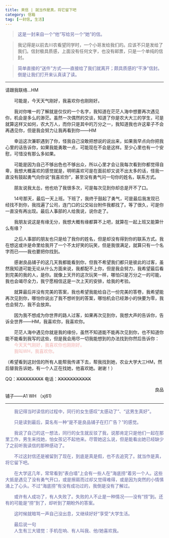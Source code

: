 ```yaml
---
title: 来信 | 就当作是真，将它留下吧
category: 信箱
tag: [一封信, 生活]
---
```


><font color=" #61649f">
>这是一封来自一个“他”写给另一个“她”的信。

>我记得是以前去川农看望同学时，一个小哥发给我们的。应该不只是发给了我们。信封极具质感，上面没有任何文字，也没有邮票，只是一个单纯的信封。

>简单直接的“送件”方式——直接给了我们就离开；颇具质感的“干净”信封。倒是让我们打开来认真读了读。</font>

------------



请跟我联络...HM

&emsp;&emsp;可能是，今天天气刚好，我喜欢你也刚刚好。

&emsp;&emsp;我对你唯一的了解就是仅仅的一个名字，我知道在茫茫人海中想要再次遇见你，机会是多么的渺茫。虽然一次偶然的交谈，知道了你是农大大三的学生，可是就算这样又如何，农大万人，而你只是其中的万分之一，我知道我也许这辈子不会再遇见你，但是我会努力让我再看到你——HM

&emsp;&emsp;幸运这次兼职遇到了你，怪我自己没敢把想说的说出来，如果我早点向你把我心里的话告诉你，如果我能勇敢一点，可能现在不会是这样。至少心里也有一个安慰，可惜没有那么多如果。

&emsp;&emsp;可能是因为自己不够出色也不够出众，所以心里才会让我每次看到你都觉得自卑，我想大概喜欢的感觉就是，明明喜欢可是在面前却又说不出太多的话，怪我一直没有鼓起勇气向你说“我喜欢你”，甚至没有勇气问一句你的姓名，联系方式。

&emsp;&emsp;朋友说我太怂，他也劝了我很多次，可是每次见到你却总是开不了口。

&emsp;&emsp;14号那天，最后一天上班。下班了，我终于鼓起了勇气，可是最后我发现已经找不到你，我找遍了公司，连门口的公交站台附件我都找了。等了很久，可是你一直没有再出现。最后人事部的人给我说，说你走了。

&emsp;&emsp;我朋友说这是有缘无分，我想大概有缘都算不上吧，就算在一起上班又能算什么有缘？

&emsp;&emsp;之后人事部的朋友也只是给了我你的姓名，但是却没有得到你的联系方式。我在想这或许是命里给我开了一个不太好笑的玩笑，但是我很满足，就算只有一个名字而已——我也要把你找到。

&emsp;&emsp;感谢良品铺子的这几天我都能看到你，但我不希望我们都只是彼此的过客，虽然我知道可能无论从什么方面来说，我都配不上你，但是我会努力，我希望最后看到完美的我的人，是你。就像上天开的这次玩笑一样，哪怕只是万分之一的可能，我也会竭尽全力，我宁愿相信这是一次上天的安排，给我的考验。

&emsp;&emsp;就算最后并没有完美的答案，我也希望我能给自己一份完美的答卷，我希望能再次见到你，哪怕你说出了我不想听到的答案，哪怕机会已经渺小的快要为零，我也会努力，我不会放弃。

&emsp;&emsp;因为我不想成为你世界的路人过客，如果再次见到你，我想大声的告诉你，告诉全世界——HM，我喜欢你，我喜欢你。

&emsp;&emsp;茫茫人海中遇见你就是我的缘份，虽然不知道能不能再次见到你，也不知道你能不能看到我写的这些，但是我会用尽一切我能想到的办法找到你然后告诉你：<br>
<font color=" #efafad">&emsp;&emsp;今天天气刚好，我喜欢你也刚刚好。<br>
&emsp;&emsp;我叫WH，我喜欢你。
</font>

（希望看到这封信的所有人能帮我传递下去，帮我找到她，农业大学大三HM，然后替我告诉她，有一个人正在找她，他喜欢她。谢谢！）

QQ：~~XXXXXXXXX~~
电话：~~XXXXXXXXXXX~~

&emsp;&emsp;&emsp;&emsp;&emsp;&emsp;&emsp;&emsp;&emsp;&emsp;&emsp;&emsp;&emsp;&emsp;&emsp;&emsp;&emsp;&emsp;&emsp;&emsp;&emsp;&emsp;&emsp;&emsp;&emsp;&emsp;&emsp;&emsp;&emsp;&emsp;&emsp;&emsp;&emsp;&emsp;良品铺子——A1  WH （xj61)

------------
<font color=" #61649f">
&emsp;&emsp;我记得当时读信的过程中，同行的女生感叹“太感动了”、“这男生真好”。<br>

&emsp;&emsp;只是读到最后，莫名有一种“是不是良品铺子在打广告？”的感觉。<br>

&emsp;&emsp;我说了自己的这一想法，同行的女生就反驳了我，说那肯定只是他们一起在那里工作，男生来找她，怕女孩记不起他来。尽管她这么说，但是能看出她已经缺少了之前听我读信的那种感动了。<br>

&emsp;&emsp;不过这封信还是被留到了现在，到底是真是假，也不去追究了。就当作是真，将它留下吧。<Br>

&emsp;&emsp;在大学这几年，常常看到“表白墙”上会有一些人在”海底捞“着另一个人。这些大抵是遇见了没有勇气开口，或是擦肩而过却又觉得难得，或是因为突然的小情愫涌上了心头。不过“海底捞”有没有成功过的，我倒是没有了解过。<Br>

&emsp;&emsp;或许有人成功了，有人失败了。失败的人不止是一种情况——没有“捞”到。还有的可能是“捞”到了，却听到了期盼外的答案。<Br>

&emsp;&emsp;这时候就暗骂一声自己没出息，又继续好好“享受”大学生活。<Br>

&emsp;&emsp;最后说一句<br>
&emsp;&emsp;人生有三大错觉：手机在响、有人叫我、他/她喜欢我。
</font>
